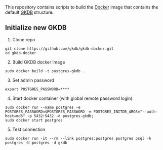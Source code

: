 This repository contains scripts to build the [Docker](https://www.docker.com/)
image that contains the default [GKDB](https://github.com/gkdb/gkdb) structure.

## Initialize new GKDB
1. Clone repo
  ```
  git clone https://github.com/gkdb/gkdb-docker.git
  cd gkdb-docker
  ```
2. Build GKDB docker image
  ```
  sudo docker build -t postgres-gkdb .
  ```
3. Set admin password
  ```
  export POSTGRES_PASSWORD=****
  ```
4. Start docker container (with global remote password login)
  ```
  sudo docker run --name postgres -e POSTGRES_PASSWORD=$POSTGRES_PASSWORD -e POSTGRES_INITDB_ARGS="--auth-host=md5" -p 5432:5432 -d postgres-gkdb;
  sudo docker start postgres
  ```
5. Test connection
  ```
  sudo docker run -it --rm --link postgres:postgres postgres psql -h postgres -U postgres -d gkdb
  ```
